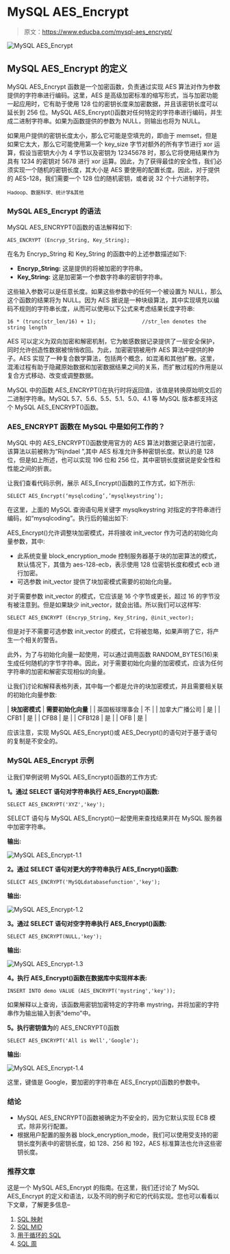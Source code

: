 # MySQL AES_Encrypt

> 原文：<https://www.educba.com/mysql-aes_encrypt/>

![MySQL AES_Encrypt](img/c1e638bf4244720594757bb53eb8e09b.png)



## MySQL AES_Encrypt 的定义

MySQL AES_Encrypt 函数是一个加密函数，负责通过实现 AES 算法对作为参数提供的字符串进行编码。这里，AES 是高级加密标准的缩写形式，当与加密功能一起应用时，它有助于使用 128 位的密钥长度来加密数据，并且该密钥长度可以延长到 256 位。MySQL AES_Encrypt()函数对任何特定的字符串进行编码，并生成二进制字符串。如果为函数提供的参数为 NULL，则输出也将为 NULL。

如果用户提供的密钥长度太小，那么它可能是空填充的，即由于 memset，但是如果它太大，那么它可能使用第一个 key_size 字节对额外的所有字节进行 xor 运算，假设当密钥大小为 4 字节以及密钥为 12345678 时，那么它将使用结果作为具有 1234 的密钥对 5678 进行 xor 运算。因此，为了获得最佳的安全性，我们必须实现一个随机的密钥长度，其大小是 AES 要使用的配置长度。因此，对于提供的 AES-128，我们需要一个 128 位的随机密钥，或者说 32 个十六进制字符。

<small>Hadoop、数据科学、统计学&其他</small>

### MySQL AES_Encrypt 的语法

MySQL AES_ENCRYPT()函数的语法解释如下:

`AES_ENCRYPT (Encryp_String, Key_String);`

在名为 Encryp_String 和 Key_String 的函数中的上述参数描述如下:

*   **Encryp_String:** 这是提供的将被加密的字符串。
*   **Key_String:** 这是加密第一个参数字符串的密钥字符串。

这些输入参数可以是任意长度。如果这些参数中的任何一个被设置为 NULL，那么这个函数的结果将为 NULL。因为 AES 据说是一种块级算法，其中实现填充以编码不规则的字符串长度，从而可以使用以下公式来考虑结果长度字符串:

`16 * (trunc(str_len/16) + 1);               //str_len denotes the string length`

AES 可以定义为双向加密和解密机制，它为敏感数据记录提供了一层安全保护，同时允许创造性数据被悄悄收回。为此，加密密钥被用作 AES 算法中提供的种子。AES 实现了一种复合数学算法，包括两个概念，如混淆和其他扩散。这里，混淆过程有助于隐藏原始数据和加密数据结果之间的关系，而扩散过程的作用是以复合方式移动、改变或调整数据。

MySQL 中的函数 AES_ENCRYPT()在执行时将返回值，该值是转换原始明文后的二进制字符串。MySQL 5.7、5.6、5.5、5.1、5.0、4.1 等 MySQL 版本都支持这个 MySQL AES_ENCRYPT()函数。

### AES_ENCRYPT 函数在 MySQL 中是如何工作的？

MySQL 中的 AES_ENCRYPT()函数使用官方的 AES 算法对数据记录进行加密，该算法以前被称为“Rijndael ”,其中 AES 标准允许多种密钥长度。默认的是 128 位，但是如上所述，也可以实现 196 位和 256 位，其中密钥长度据说是安全性和性能之间的折衷。

让我们查看代码示例，展示 AES_Encrypt()函数的工作方式，如下所示:

`SELECT AES_Encrypt(‘mysqlcoding’,’mysqlkeystring’);`

在这里，上面的 MySQL 查询语句用关键字 mysqlkeystring 对指定的字符串进行编码，如“mysqlcoding”。执行后的输出如下:

AES_Encrypt()允许调整块加密模式，并将接收 init_vector 作为可选的初始化向量参数，其中:

*   此系统变量 block_encryption_mode 控制服务器基于块的加密算法的模式，默认情况下，其值为 aes-128-ecb，表示使用 128 位密钥长度和模式 ecb 进行加密。
*   可选参数 init_vector 提供了块加密模式需要的初始化向量。

对于需要参数 init_vector 的模式，它应该是 16 个字节或更长，超过 16 的字节没有被注意到。但是如果缺少 init_vector，就会出错。所以我们可以这样写:

`SELECT AES_ENCRYPT (Encryp_String, Key_String, @init_vector);`

但是对于不需要可选参数 init_vector 的模式，它将被忽略，如果声明了它，将产生一个相关的警告。

此外，为了与初始化向量一起使用，可以通过调用函数 RANDOM_BYTES(16)来生成任何随机的字节字符串。因此，对于需要初始化向量的加密模式，应该为任何字符串的加密和解密实现相似的向量。

让我们讨论和解释表格列表，其中每一个都是允许的块加密模式，并且需要相关联的初始化向量参数:

| **块加密模式** | **需要初始化向量** |
| 英国板球理事会 | 不 |
| 加拿大广播公司 | 是 |
| CFB1 | 是 |
| CFB8 | 是 |
| CFB128 | 是 |
| OFB | 是 |

应该注意，实现 MySQL AES_Encrypt()或 AES_Decrypt()的语句对于基于语句的复制是不安全的。

### MySQL AES_Encrypt 示例

让我们举例说明 MySQL AES_Encrypt()函数的工作方式:

**1。通过 SELECT 语句对字符串执行 AES_Encrypt()函数:**

`SELECT AES_ENCRYPT('XYZ','key');`

SELECT 语句与 MySQL AES_Encrypt()一起使用来查找结果并在 MySQL 服务器中加密字符串。

**输出:**

![MySQL AES_Encrypt-1.1](img/f6f93be3427dbb1041f94d965a2731bd.png)



**2。通过 SELECT 语句对更大的字符串执行 AES_Encrypt()函数:**

`SELECT AES_ENCRYPT('MySQLdatabasefunction','key');`

**输出:**

![MySQL AES_Encrypt-1.2](img/cca1fe5fff1d89d4661b4ed35e36725b.png)



**3。通过 SELECT 语句对空字符串执行 AES_Encrypt()函数:**

`SELECT AES_ENCRYPT(NULL,'key');`

**输出:**

![MySQL AES_Encrypt-1.3](img/57eb14fdbbe4a26efef3886017b86328.png)



**4。执行 AES_Encrypt()函数在数据库中实现样本表:**

`INSERT INTO demo VALUE (AES_ENCRYPT('mystring','key'));`

如果解释以上查询，该函数用密钥加密特定的字符串 mystring，并将加密的字符串作为输出输入到表“demo”中。

**5。执行密钥值为**的 AES_ENCRYPT()函数

`SELECT AES_ENCRYPT('All is Well','Google');`

**输出:**

![MySQL AES_Encrypt-1.4](img/c8e65efc476a45e6db96120e8eb2d02f.png)



这里，键值是 Google，要加密的字符串在 AES_Encrypt()函数的参数中。

### 结论

*   MySQL AES_ENCRYPT()函数被确定为不安全的，因为它默认实现 ECB 模式，除非另行配置。
*   根据用户配置的服务器 block_encryption_mode，我们可以使用受支持的密钥长度列表中的密钥长度，如 128、256 和 192，AES 标准算法也允许这些密钥长度。

### 推荐文章

这是一个 MySQL AES_Encrypt 的指南。在这里，我们还讨论了 MySQL AES_Encrypt 的定义和语法，以及不同的例子和它的代码实现。您也可以看看以下文章，了解更多信息–

1.  [SQL 映射](https://www.educba.com/sql-mapping/)
2.  [SQL MID](https://www.educba.com/sql-mid/)
3.  [用于循环的 SQL](https://www.educba.com/sql-for-loop/)
4.  [SQL 周](https://www.educba.com/sql-week/)





